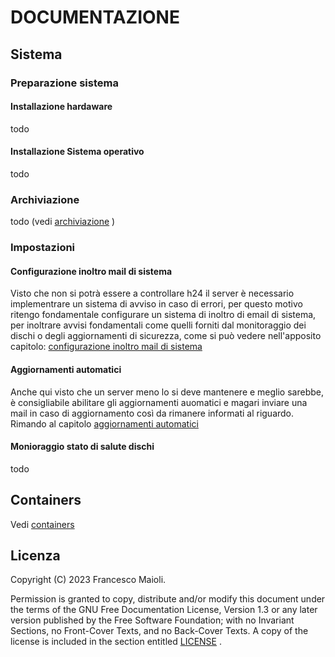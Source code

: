 # DOCUMENTAZIONE

## Sistema

### Preparazione sistema

#### Installazione hardaware
todo

#### Installazione Sistema operativo
todo

### Archiviazione
todo (vedi [archiviazione](../archiviazione) )

### Impostazioni

#### Configurazione inoltro mail di sistema
Visto che non si potrà essere a controllare h24 il server è necessario implementrare un sistema di avviso in caso di errori, per questo motivo ritengo fondamentale configurare un sistema di inoltro di email di sistema, per inoltrare avvisi fondamentali come quelli forniti dal monitoraggio dei dischi o degli aggiornamenti di sicurezza, come si può vedere nell'apposito capitolo: [configurazione inoltro mail di sistema](configurazione_inoltro_mail_di_sistema.md) 

#### Aggiornamenti automatici
Anche qui visto che un server meno lo si deve mantenere e meglio sarebbe, è consigliabile abilitare gli aggiornamenti auomatici e magari inviare una mail in caso di aggiornamento così da rimanere informati al riguardo.
Rimando al capitolo [aggiornamenti automatici](aggiornamenti_automatici.md)

#### Monioraggio stato di salute dischi
todo

## Containers
Vedi [containers](../containers)

## Licenza
Copyright (C)  2023  Francesco Maioli.

Permission is granted to copy, distribute and/or modify this document under the terms of the GNU Free Documentation License, Version 1.3 or any later version published by the Free Software Foundation; with no Invariant Sections, no Front-Cover Texts, and no Back-Cover Texts.
A copy of the license is included in the section entitled [LICENSE](LICENSE.md) .
